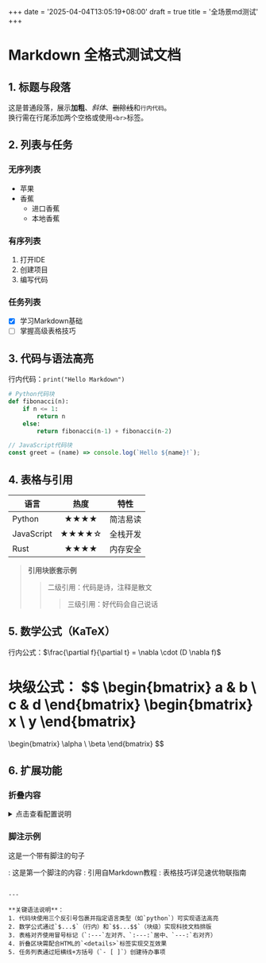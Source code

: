 +++
date = '2025-04-04T13:05:19+08:00'
draft = true
title = '全场景md测试'
+++
# Markdown 全格式测试文档

## 1. 标题与段落
这是普通段落，展示**加粗**、*斜体*、~~删除线~~和`行内代码`。  
换行需在行尾添加两个空格或使用`<br>`标签。

## 2. 列表与任务
### 无序列表
- 苹果
- 香蕉
  - 进口香蕉
  - 本地香蕉

### 有序列表
1. 打开IDE
2. 创建项目
3. 编写代码

### 任务列表
- [x] 学习Markdown基础
- [ ] 掌握高级表格技巧

## 3. 代码与语法高亮
行内代码：`print("Hello Markdown")`

```python
# Python代码块
def fibonacci(n):
    if n <= 1:
        return n
    else:
        return fibonacci(n-1) + fibonacci(n-2)
```

```javascript
// JavaScript代码块
const greet = (name) => console.log(`Hello ${name}!`);
```

## 4. 表格与引用
| 语言       | 热度 | 特性          |
|------------|:----:|--------------|
| Python     | ★★★★ | 简洁易读      |
| JavaScript | ★★★★☆| 全栈开发      |
| Rust       | ★★★★ | 内存安全      |

> **引用块嵌套示例**  
> > 二级引用：代码是诗，注释是散文  
> >> 三级引用：好代码会自己说话

## 5. 数学公式（KaTeX）
行内公式：$\frac{\partial f}{\partial t} = \nabla \cdot (D \nabla f)$

块级公式：
$$
\begin{bmatrix}
a & b \\
c & d 
\end{bmatrix}
\begin{bmatrix}
x \\
y 
\end{bmatrix}
=
\begin{bmatrix}
\alpha \\
\beta 
\end{bmatrix}
$$

## 6. 扩展功能
### 折叠内容
<details>
<summary>点击查看配置说明</summary>

```yaml
# 服务器配置
server:
  port: 8080
  ssl: true
```
</details>

### 脚注示例
这是一个带有脚注的句子

: 这是第一个脚注的内容
: 引用自Markdown教程
: 表格技巧详见速优物联指南
```

---

**关键语法说明**：
1. 代码块使用三个反引号包裹并指定语言类型（如`python`）可实现语法高亮
2. 数学公式通过`$...$`（行内）和`$$...$$`（块级）实现科技文档排版
3. 表格对齐使用冒号标记（`:---`左对齐、`:---:`居中、`---:`右对齐）
4. 折叠区块需配合HTML的`<details>`标签实现交互效果
5. 任务列表通过短横线+方括号（`- [ ]`）创建待办事项